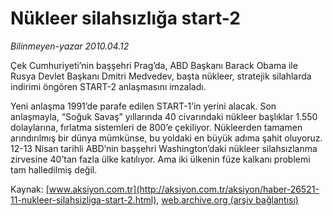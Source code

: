 # Nükleer silahsızlığa start-2

*Bilinmeyen-yazar 2010.04.12*

<font class="agenda2NewsSpot">
 Çek Cumhuriyeti’nin başşehri Prag’da, ABD Başkanı Barack Obama ile Rusya Devlet Başkanı Dmitri Medvedev, başta nükleer, stratejik silahlarda indirimi öngören START-2 anlaşmasını imzaladı.
</font>
<font class="newsDetail">
 <p class="MsoNormal">
  Yeni anlaşma 1991’de parafe edilen START-1’in yerini alacak. Son anlaşmayla, “Soğuk Savaş” yıllarında 40 civarındaki nükleer başlıklar 1.550 dolaylarına, fırlatma sistemleri de 800’e çekiliyor. Nükleerden tamamen arındırılmış bir dünya mümkünse, bu yoldaki en büyük adıma şahit oluyoruz. 12-13 Nisan tarihli ABD’nin başşehri Washington’daki nükleer silahsızlanma zirvesine 40’tan fazla ülke katılıyor. Ama iki ülkenin füze kalkanı problemi tam halledilmiş değil.
 </p>
</font>

Kaynak: [www.aksiyon.com.tr](http://aksiyon.com.tr/aksiyon/haber-26521-11-nukleer-silahsizliga-start-2.html), [web.archive.org (arşiv bağlantısı)](http://web.archive.org/web/20101119234950/http://aksiyon.com.tr/aksiyon/haber-26521-11-nukleer-silahsizliga-start-2.html)

